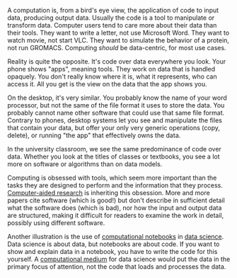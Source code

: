A computation is, from a bird's eye view, the application of code to input data, producing output data. Usually the code is a tool to manipulate or transform data. Computer users tend to care more about their data than their tools. They want to write a letter, not use Microsoft Word. They want to watch movie, not start VLC. They want to simulate the behavior of a protein, not run GROMACS. Computing *should* be data-centric, for most use cases.

Reality is quite the opposite. It's code over data everywhere you look. Your phone shows "apps", meaning tools. They work on data that is handled opaquely. You don't really know where it is, what it represents, who can access it. All you get is the view on the data that the app shows you.

On the desktop, it's very similar. You probably know the name of your word processor, but not the same of the file format it uses to store the data. You probably cannot name other software that could use that same file format. Contrary to phones, desktop systems let you see and manipulate the files that contain your data, but offer your only very generic operations (copy, delete), or running "the app" that effectively owns the data.

In the university classroom, we see the same predominance of code over data. Whether you look at the titles of classes or textbooks, you see a lot more on software or algorithms than on data models.

Computing is obsessed with tools, which seem more important than the tasks they are designed to perform and the information that they process. [Computer-aided research](Computer-aided%20research.md) is inheriting this obsession. More and more papers cite software (which is good!) but don't describe in sufficient detail what the software does (which is bad), nor how the input and output data are structured, making it difficult for readers to examine the work in detail, possibly using different software.

Another illustration is the use of [computational notebooks](Computational%20notebook.md) in [data science](Data%20science.md). Data science is about data, but notebooks are about code. If you want to show and explain data in a notebook, you have to write the code for this yourself. A [computational medium](Computational%20media.md) for data science would put the data in the primary focus of attention, not the code that loads and processes the data.
